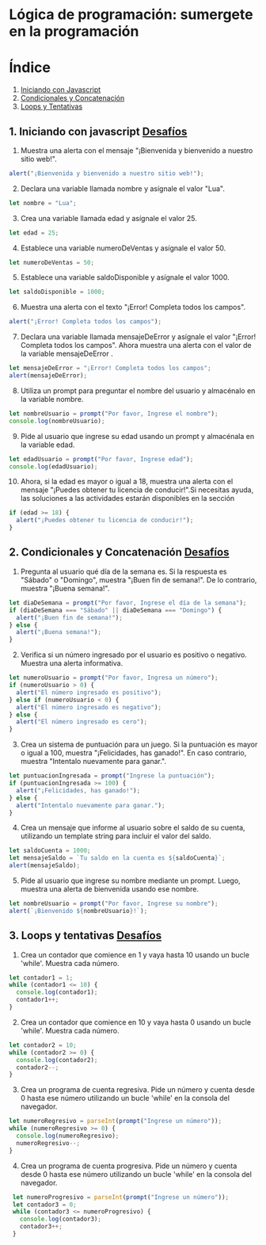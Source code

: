 # Lógica de programación: sumergete en la programación

# Índice

1.  [Iniciando con Javascript](#1-iniciando-con-javascript-desafíos)
2.  [Condicionales y Concatenación](#2-condicionales-y-concatenación-desafíos)
3. [Loops y Tentativas](#3-loops-y-tentativas-desafíosloops_y_tentativasjs)

## 1. Iniciando con javascript [Desafíos](iniciando_con_javascript.js)

1. Muestra una alerta con el mensaje "¡Bienvenida y bienvenido a nuestro sitio web!".

```javascript
alert("¡Bienvenida y bienvenido a nuestro sitio web!");
```

2. Declara una variable llamada nombre y asígnale el valor "Lua".

```javascript
let nombre = "Lua";
```

3. Crea una variable llamada edad y asígnale el valor 25.

```javascript
let edad = 25;
```

4. Establece una variable numeroDeVentas y asígnale el valor 50.

```javascript
let numeroDeVentas = 50;
```

5. Establece una variable saldoDisponible y asígnale el valor 1000.

```javascript
let saldoDisponible = 1000;
```

6. Muestra una alerta con el texto "¡Error! Completa todos los campos".

```javascript
alert("¡Error! Completa todos los campos");
```

7. Declara una variable llamada mensajeDeError y asígnale el valor "¡Error! Completa todos los campos". Ahora muestra una alerta con el valor de la variable mensajeDeError .

```javascript
let mensajeDeError = "¡Error! Completa todos los campos";
alert(mensajeDeError);
```

8. Utiliza un prompt para preguntar el nombre del usuario y almacénalo en la variable nombre.

```javascript
let nombreUsuario = prompt("Por favor, Ingrese el nombre");
console.log(nombreUsuario);
```

9. Pide al usuario que ingrese su edad usando un prompt y almacénala en la variable edad.

```javascript
let edadUsuario = prompt("Por favor, Ingrese edad");
console.log(edadUsuario);
```

10. Ahora, si la edad es mayor o igual a 18, muestra una alerta con el mensaje "¡Puedes obtener tu licencia de conducir!".Si necesitas ayuda, las soluciones a las actividades estarán disponibles en la sección

```javascript
if (edad >= 18) {
  alert("¡Puedes obtener tu licencia de conducir!");
}
```

## 2. Condicionales y Concatenación [Desafíos](condicionales_concatenacion.js)

1. Pregunta al usuario qué día de la semana es. Si la respuesta es "Sábado" o "Domingo", muestra "¡Buen fin de semana!". De lo contrario, muestra "¡Buena semana!".

```javascript
let diaDeSemana = prompt("Por favor, Ingrese el día de la semana");
if (diaDeSemana === "Sábado" || diaDeSemana === "Domingo") {
  alert("¡Buen fin de semana!");
} else {
  alert("¡Buena semana!");
}
```

2. Verifica si un número ingresado por el usuario es positivo o negativo. Muestra una alerta informativa.

```javascript
let numeroUsuario = prompt("Por favor, Ingresa un número");
if (numeroUsuario > 0) {
  alert("El número ingresado es positivo");
} else if (numeroUsuario < 0) {
  alert("El número ingresado es negativo");
} else {
  alert("El número ingresado es cero");
}
```

3. Crea un sistema de puntuación para un juego. Si la puntuación es mayor o igual a 100, muestra "¡Felicidades, has ganado!". En caso contrario, muestra "Intentalo nuevamente para ganar.".

```javascript
let puntuacionIngresada = prompt("Ingrese la puntuación");
if (puntuacionIngresada >= 100) {
  alert("¡Felicidades, has ganado!");
} else {
  alert("Intentalo nuevamente para ganar.");
}
```

4. Crea un mensaje que informe al usuario sobre el saldo de su cuenta, utilizando un template string para incluir el valor del saldo.

```javascript
let saldoCuenta = 1000;
let mensajeSaldo = `Tu saldo en la cuenta es ${saldoCuenta}`;
alert(mensajeSaldo);
```

5. Pide al usuario que ingrese su nombre mediante un prompt. Luego, muestra una alerta de bienvenida usando ese nombre.

```javascript
let nombreUsuario = prompt("Por favor, Ingrese su nombre");
alert(`¡Bienvenido ${nombreUsuario}!`);
```

## 3. Loops y tentativas [Desafíos](loops_y_tentativas.js)

1.  Crea un contador que comience en 1 y vaya hasta 10 usando un bucle 'while'. Muestra cada número.

```javascript
let contador1 = 1;
while (contador1 <= 10) {
  console.log(contador1);
  contador1++;
}
```

2.  Crea un contador que comience en 10 y vaya hasta 0 usando un bucle 'while'. Muestra cada número.

```javascript
let contador2 = 10;
while (contador2 >= 0) {
  console.log(contador2);
  contador2--;
}
```

3.  Crea un programa de cuenta regresiva. Pide un número y cuenta desde 0 hasta ese número utilizando un bucle 'while' en la consola del navegador.

```javascript
let numeroRegresivo = parseInt(prompt("Ingrese un número"));
while (numeroRegresivo >= 0) {
  console.log(numeroRegresivo);
  numeroRegresivo--;
}
```

4.  Crea un programa de cuenta progresiva. Pide un número y cuenta desde 0 hasta ese número utilizando un bucle 'while' en la consola del navegador.

```javascript
 let numeroProgresivo = parseInt(prompt("Ingrese un número"));
 let contador3 = 0;
 while (contador3 <= numeroProgresivo) {
   console.log(contador3);
   contador3++;
 }
```
